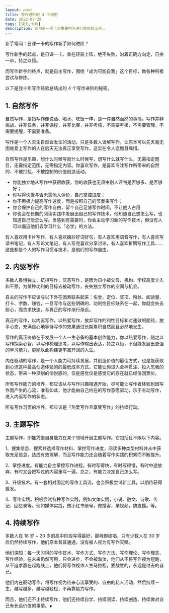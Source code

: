 ```yaml
---
layout: post
title: 写作进阶的 4 个秘密
date: 2022-07-28
tags: [读书,卡片]
description: 读书是一项「对重要内容进行提炼的工序」。
---
```


新手常问：日课一卡的写作新手如何进阶？

写作新手的起点，是日课一卡，重在轻装上阵，绝不失败，沿着正确方向走，日拱一卒，持之以恒。

而写作新手的终点，就是自主写作，围绕「成为可能自我」这个目标，做各种积极尝试与修炼。

以下是我十年写作经验总结出的 4 个写作进阶的秘密。

## 1. 自然写作

自然写作，是指写作像说话、喝水、吃饭一样，是一件自然而然的事情。写作并非挑战，并非任务，并非课程，并非比赛，并非考核，不需要考核，不需要管理，不需要提醒，不需要准备。

写作是一个人天生自然会发生的活动，只是多数人误解写作，让原本可以先天毫无困难爱上写作的人在后天无法真正享受写作，这实在令人遗憾且痛惜。 

自然写作是乐趣，想什么时候写就什么时候写，想写什么就写什么，无需指定题目，无需指定范围，无需指定内容。你喜欢写作，是喜欢专注写作所带来的自然的、不被打扰、不被控制的价值创造活动。

- 你能独立地从写作中获得收获，你的收获也无须由别人评判是否够多、是否够好；
- 你写得快慢与否无需他人评价，自己掌控进度；
- 你不用极力提高写作速度，而是按照自己的节奏来写作；
- 你会保护自己的写作自由，留个自己足够写作时间，不让他人占用
- 你也会在长期的阅读实践中发展出自己的写作技术，他知道自己想怎么写，也知道自己能怎么写。当感到有需要时，你会主动学习新的写作技术，但没有人可以逼迫他们去学习什么「必学」的方法。

有人喜欢用卡片写作，有人喜欢摘抄好词好句，有人喜欢用语音写作，有人喜欢写读书笔记，有人写论文笔记，有人写完喜欢分享讨论，有人喜欢折腾写作工具……这些都是个人的写作习惯与技术，是他们的写作自由。

## 2. 内驱写作

多数人畏惧独立，抗拒写作，厌恶写作，是因为自小被父母、机构、学校高度介入和干预，为某种功利的目标去被动写作，丧失独立写作的空间与机会。

自主的写作不应该与以下外在因素联系起来：名誉、定位、奖项、粉丝、阅读量、打卡、字数、赚钱，一旦写作与这些明确的、功利性目标联系在一起，你就会失去耐心，而贪求快速，与真正的写作渐行渐远。

真正的写作，以内驱写作，以热爱写作，放弃写作的利性目标和对速效的期待，放平心态，充满信心地等待写作的效果通过长期累积自然而且必然地发生。

写作的真正价值在于发展一个人一生必备的基本创作能力，你以热爱写作，随之以写作探索心智，以写作梳理思考，以写作输出表达，持之以恒，不但能发展出更强的学习能力，更能以此构建更丰富开阔的人生。

内在驱动的写作，是一个人能力可持续发展，并创造价值的最佳方式，也是能获取到心流这种最高创造体验的的最低成本方式。它能让你进入全神贯注、投入忘我的状态，带来一种深刻的愉悦感的，仅是感觉仅是感觉它的存在就已经值回票价。

所有写作能力的培养，都应该从与写作兴趣相遇开始，尽可能让写作者体验到因写作而产生的心流，唯有如此，他才能由自己内在的写作意愿驱动，乐于主动写作，进入内驱写作的状态。

所有写作习惯的培养，都应该是「热爱写作且享受写作」的持续行动。

## 3. 主题写作

主题写作，即能凭借自身能力在某个领域开展主题写作。它包括且不限以下内容。

1、搜集信息、搜索并选择写作材料、掌控写作进度，阅读多种类型材料并从中获取充足信息，达成有效理解，而且写作能力还会随着写作实践的积累而不断提升。

2、掌控进度。有能力自主掌控写作进程。有时写得快，有时写得慢，有时中途放弃，有时又会把写过的内容重写一遍。总之，有能力决定自己怎么写。

3、升级技术。有一套相对固定的写作工具流，也会积极尝试新工具，以期待获得启发。

4、写作实践。积极尝试各种写作实践，例如文体实践，小说、散文、诗歌、传记、回忆录等，例如媒体实践，做小红书账号，做播客，录视频，搞直播。等。

## 4. 持续写作

多数人在 18 岁 ~ 20 岁的高中阶段写得最好，巅峰即绝唱，只有少数人在 30 岁后仍然持续写作，他们原本普普通通，没有被人视为有写作天赋。

他们深知：每一天习得的写作技术、写作方式、写作方法、写作理论、写作理念、写作经验，在未来仍然可用，只会进步，不会被淘汰，他们从不将写作视为短跑，从不追求赢在起跑线上，他们将写作视作人生马拉松，要战胜的，永远是过去的自己。

他们内在驱动写作，将写作视为待来心流享受的、自由的私人活动，然后持续一生，越写越多，越写越轻松，不再靠毅力写作。

而且，他们还不止持续写作，他们还持续自学、持续阅读、持续创造、持续做对自己有长远价值的事情。∎